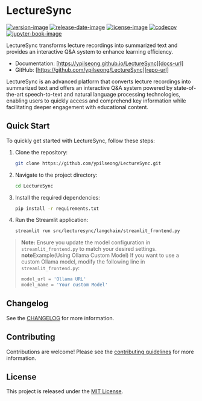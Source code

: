 # LectureSync


[![version-image]][release-url]
[![release-date-image]][release-url]
[![license-image]][license-url]
[![codecov][codecov-image]][codecov-url]
[![jupyter-book-image]][docs-url]

<!-- Links: -->
[codecov-image]: https://codecov.io/gh/ypilseong/LectureSync/branch/main/graph/badge.svg?token=[REPLACE_ME]
[codecov-url]: https://codecov.io/gh/ypilseong/LectureSync
[pypi-image]: https://img.shields.io/pypi/v/LectureSync
[license-image]: https://img.shields.io/github/license/ypilseong/LectureSync
[license-url]: https://github.com/ypilseong/LectureSync/blob/main/LICENSE
[version-image]: https://img.shields.io/github/v/release/ypilseong/LectureSync?sort=semver
[release-date-image]: https://img.shields.io/github/release-date/ypilseong/LectureSync
[release-url]: https://github.com/ypilseong/LectureSync/releases
[jupyter-book-image]: https://jupyterbook.org/en/stable/_images/badge.svg

[repo-url]: https://github.com/ypilseong/LectureSync
[pypi-url]: https://pypi.org/project/LectureSync
[docs-url]: https://ypilseong.github.io/LectureSync
[changelog]: https://github.com/ypilseong/LectureSync/blob/main/CHANGELOG.md
[contributing guidelines]: https://github.com/ypilseong/LectureSync/blob/main/CONTRIBUTING.md
<!-- Links: -->

LectureSync transforms lecture recordings into summarized text and provides an interactive Q&A system to enhance learning efficiency.

- Documentation: [https://ypilseong.github.io/LectureSync][docs-url]
- GitHub: [https://github.com/ypilseong/LectureSync][repo-url]


LectureSync is an advanced platform that converts lecture recordings into summarized text and offers an interactive Q&A system powered by state-of-the-art speech-to-text and natural language processing technologies, enabling users to quickly access and comprehend key information while facilitating deeper engagement with educational content.




## Quick Start

To quickly get started with LectureSync, follow these steps:

1. Clone the repository:
    ```bash
    git clone https://github.com/ypilseong/LectureSync.git
    ```
2. Navigate to the project directory:
    ```bash
    cd LectureSync
    ```
3. Install the required dependencies:
    ```bash
    pip install -r requirements.txt
    ```
4. Run the Streamlit application:
    ```bash
    streamlit run src/lecturesync/langchain/streamlit_frontend.py
    ```

> **Note:** Ensure you update the model configuration in `streamlit_frontend.py` to match your desired settings.
> **note**Example(Using Ollama Custom Model)
> If you want to use a custom Ollama model, modify the following line in `streamlit_frontend.py`:
> ```python
> model_url = 'Ollama URL'
> model_name = 'Your custom Model'
> ```



## Changelog

See the [CHANGELOG] for more information.

## Contributing

Contributions are welcome! Please see the [contributing guidelines] for more information.

## License

This project is released under the [MIT License][license-url].
